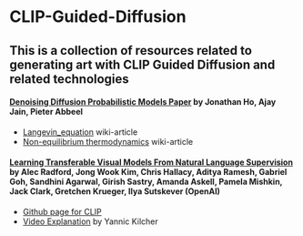 # CLIP-Guided-Diffusion
## This is a collection of resources related to generating art with CLIP Guided Diffusion and related technologies
#### [Denoising Diffusion Probabilistic Models Paper](https://arxiv.org/abs/2006.11239) by Jonathan Ho, Ajay Jain, Pieter Abbeel
- [Langevin_equation](https://en.wikipedia.org/wiki/Langevin_equation) wiki-article
- [Non-equilibrium thermodynamics](https://en.wikipedia.org/wiki/Non-equilibrium_thermodynamics) wiki-article

#### [Learning Transferable Visual Models From Natural Language Supervision](https://arxiv.org/abs/2103.00020) by Alec Radford, Jong Wook Kim, Chris Hallacy, Aditya Ramesh, Gabriel Goh, Sandhini Agarwal, Girish Sastry, Amanda Askell, Pamela Mishkin, Jack Clark, Gretchen Krueger, Ilya Sutskever (OpenAI)
- [Github page for CLIP](https://github.com/OpenAI/CLIP)
- [Video Explanation](https://www.youtube.com/watch?v=T9XSU0pKX2E&ab_channel=YannicKilcher) by Yannic Kilcher
